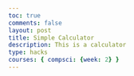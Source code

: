 ```yaml
---
toc: true
comments: false
layout: post
title: Simple Calculator
description: This is a calculator
type: hacks
courses: { compsci: {week: 2} }
---
```



<html>
<head>
    <title> Simple Calculator<title>
    <style>
        /* Add some basic styles for the calculator */
        body {
            font-family: Arial, sans-serif;
            text-align: center;
        }
        .calculator {
            width: 300px;
            margin: 50px auto;
            border: 1px solid #ccc;
            padding: 10px;
            border-radius: 5px;
            box-shadow: 0px 0px 10px rgba(0, 0, 0, 0.2);
        }
        input[type="text"] {
            width: 100%;
            padding: 10px;
            margin-bottom: 10px;
            font-size: 18px;
        }
        button {
            width: 45px;
            height: 45px;
            font-size: 18px;
            margin: 5px;
            cursor: pointer;
        }
    </style>
</head>
<body>
    <div class="calculator">
        <input type="text" id="display" readonly>
        <br>
        <button onclick="clearDisplay()">C</button>
        <button onclick="appendToDisplay('7')">7</button>
        <button onclick="appendToDisplay('8')">8</button>
        <button onclick="appendToDisplay('9')">9</button>
        <button onclick="appendToDisplay('+')">+</button>
        <br>
        <button onclick="appendToDisplay('4')">4</button>
        <button onclick="appendToDisplay('5')">5</button>
        <button onclick="appendToDisplay('6')">6</button>
        <button onclick="appendToDisplay('-')">-</button>
        <br>
        <button onclick="appendToDisplay('1')">1</button>
        <button onclick="appendToDisplay('2')">2</button>
        <button onclick="appendToDisplay('3')">3</button>
        <button onclick="appendToDisplay('*')">*</button>
        <br>
        <button onclick="appendToDisplay('0')">0</button>
        <button onclick="appendToDisplay('.')">.</button>
        <button onclick="calculateResult()">=</button>
        <button onclick="appendToDisplay('/')">/</button>
    </div>

<script>
        // JavaScript functions for calculator operations
        function appendToDisplay(value) {
            document.getElementById('display').value += value;
        }

        function clearDisplay() {
            document.getElementById('display').value = '';
        }

        function calculateResult() {
            try {
                const expression = document.getElementById('display').value;
                const result = eval(expression);
                document.getElementById('display').value = result;
            } catch (error) {
                document.getElementById('display').value = 'Error';
            }
        }
    </script>
</body>
</html>